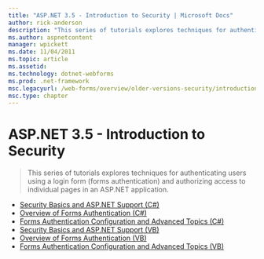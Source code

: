 ```yaml
---
title: "ASP.NET 3.5 - Introduction to Security | Microsoft Docs"
author: rick-anderson
description: "This series of tutorials explores techniques for authenticating users using a login form (forms authentication) and authorizing access to individual pages in..."
ms.author: aspnetcontent
manager: wpickett
ms.date: 11/04/2011
ms.topic: article
ms.assetid: 
ms.technology: dotnet-webforms
ms.prod: .net-framework
msc.legacyurl: /web-forms/overview/older-versions-security/introduction
msc.type: chapter
---
```

ASP.NET 3.5 - Introduction to Security
====================
> This series of tutorials explores techniques for authenticating users using a login form (forms authentication) and authorizing access to individual pages in an ASP.NET application.


- [Security Basics and ASP.NET Support (C#)](security-basics-and-asp-net-support-cs.md)
- [Overview of Forms Authentication (C#)](an-overview-of-forms-authentication-cs.md)
- [Forms Authentication Configuration and Advanced Topics (C#)](forms-authentication-configuration-and-advanced-topics-cs.md)
- [Security Basics and ASP.NET Support (VB)](security-basics-and-asp-net-support-vb.md)
- [Overview of Forms Authentication (VB)](an-overview-of-forms-authentication-vb.md)
- [Forms Authentication Configuration and Advanced Topics (VB)](forms-authentication-configuration-and-advanced-topics-vb.md)